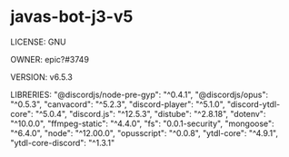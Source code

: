 # javas-bot-j3-v5

LICENSE: GNU

OWNER: epic?#3749

VERSION: v6.5.3

LIBRERIES: 
            "@discordjs/node-pre-gyp": "^0.4.1",
            "@discordjs/opus": "^0.5.3",
            "canvacord": "^5.2.3",
            "discord-player": "^5.1.0",
            "discord-ytdl-core": "^5.0.4",
            "discord.js": "^12.5.3",
            "distube": "^2.8.18",
            "dotenv": "^10.0.0",
            "ffmpeg-static": "^4.4.0",
            "fs": "0.0.1-security",
            "mongoose": "^6.4.0",
            "node": "^12.00.0",
            "opusscript": "^0.0.8",
            "ytdl-core": "^4.9.1",
            "ytdl-core-discord": "^1.3.1"
